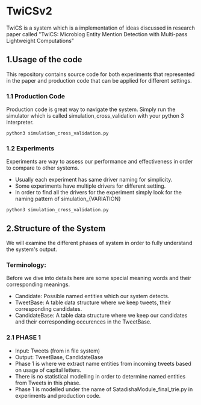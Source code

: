 # TwiCSv2
TwiCS is a system which is a implementation of ideas discussed in research paper called "TwiCS: Microblog Entity Mention Detection with Multi-pass Lightweight Computations"
## 1.Usage of the code
This repository contains source code for both experiments that represented in the paper and production code that can be applied for different settings.

### 1.1 Production Code
Production code is great way to navigate the system. Simply run the simulator which is called simulation_cross_validation with your python 3 interpreter.
```
python3 simulation_cross_validation.py
```
### 1.2 Experiments
Experiments are way to assess our performance and effectiveness in order to compare to other systems.
* Usually each experiment has same driver naming for simplicity.
* Some experiments have multiple drivers for different setting.
* In order to find all the drivers for the experiment simply look for the naming pattern of simulation_{VARIATION}	 
```
python3 simulation_cross_validation.py
```

## 2.Structure of the System
We will examine the different phases of system in order to fully understand the system's output. 
### Terminology:
Before we dive into details here are some special meaning words and their corresponding meanings.
* Candidate: Possible named entities which our system detects. 
* TweetBase: A table data structure where we keep tweets, their corresponding candidates.
* CandidateBase: A table data structure where we keep our candidates and their corresponding occurences in the TweetBase. 
### 2.1 PHASE 1
* Input: Tweets (from in file system)
* Output: TweetBase, CandidateBase
* Phase 1 is where we extract name entities from incoming tweets based on usage of capital letters.
* There is no statistical modelling in order to determine named entities from Tweets in this phase.
* Phase 1 is modelled under the name of SatadishaModule_final_trie.py in experiments and production code.

